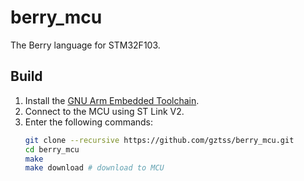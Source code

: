 # berry_mcu
The Berry language for STM32F103.

## Build

1. Install the [GNU Arm Embedded Toolchain](https://developer.arm.com/open-source/gnu-toolchain/gnu-rm).
2. Connect to the MCU using ST Link V2.
3. Enter the following commands:
   ``` bash
   git clone --recursive https://github.com/gztss/berry_mcu.git
   cd berry_mcu
   make
   make download # download to MCU
   ```
